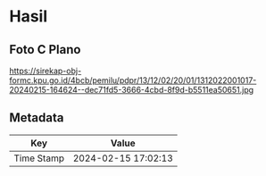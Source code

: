 # Hasil

## Foto C Plano

https://sirekap-obj-formc.kpu.go.id/4bcb/pemilu/pdpr/13/12/02/20/01/1312022001017-20240215-164624--dec71fd5-3666-4cbd-8f9d-b5511ea50651.jpg


## Metadata

| Key        | Value               |
| ---------- | ------------------- |
| Time Stamp | 2024-02-15 17:02:13 |



